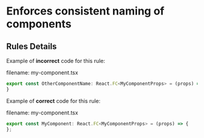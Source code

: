 # Enforces consistent naming of components

## Rules Details

Example of **incorrect** code for this rule:

filename: my-component.tsx
```jsx
export const OtherComponentName: React.FC<MyComponentProps> = (props) => {
}
```

Example of **correct** code for this rule:

filename: my-component.tsx
```jsx
export const MyComponent: React.FC<MyComponentProps> = (props) => {
};
```

